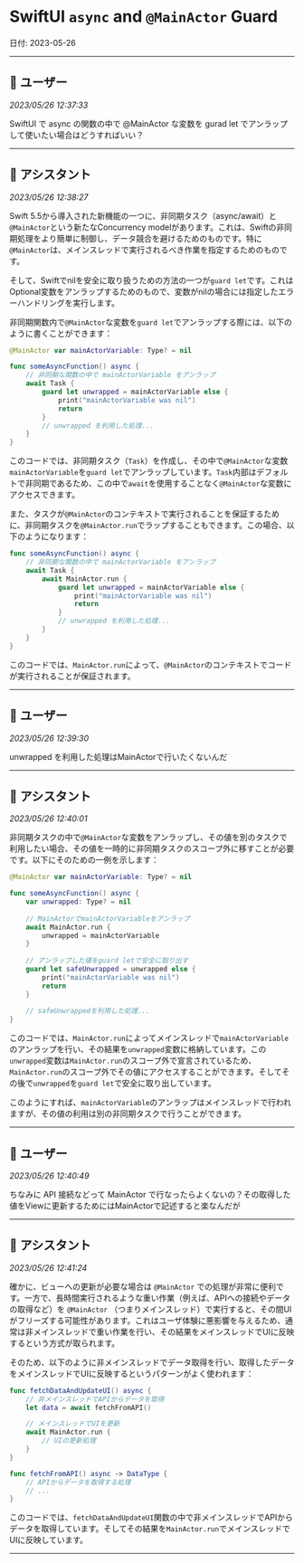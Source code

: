 # SwiftUI `async` and `@MainActor` Guard

日付: 2023-05-26

---

## 👤 ユーザー
*2023/05/26 12:37:33*

SwiftUI で async の関数の中で @MainActor な変数を gurad let でアンラップして使いたい場合はどうすればいい？

---

## 🤖 アシスタント
*2023/05/26 12:38:27*

Swift 5.5から導入された新機能の一つに、非同期タスク（async/await）と`@MainActor`という新たなConcurrency modelがあります。これは、Swiftの非同期処理をより簡単に制御し、データ競合を避けるためのものです。特に`@MainActor`は、メインスレッドで実行されるべき作業を指定するためのものです。

そして、Swiftでnilを安全に取り扱うための方法の一つが`guard let`です。これはOptional変数をアンラップするためのもので、変数がnilの場合には指定したエラーハンドリングを実行します。

非同期関数内で`@MainActor`な変数を`guard let`でアンラップする際には、以下のように書くことができます：

```swift
@MainActor var mainActorVariable: Type? = nil

func someAsyncFunction() async {
    // 非同期な関数の中で mainActorVariable をアンラップ
    await Task {
        guard let unwrapped = mainActorVariable else {
            print("mainActorVariable was nil")
            return
        }
        // unwrapped を利用した処理...
    }
}
```

このコードでは、非同期タスク（`Task`）を作成し、その中で`@MainActor`な変数`mainActorVariable`を`guard let`でアンラップしています。`Task`内部はデフォルトで非同期であるため、この中で`await`を使用することなく`@MainActor`な変数にアクセスできます。

また、タスクが`@MainActor`のコンテキストで実行されることを保証するために、非同期タスクを`@MainActor.run`でラップすることもできます。この場合、以下のようになります：

```swift
func someAsyncFunction() async {
    // 非同期な関数の中で mainActorVariable をアンラップ
    await Task {
        await MainActor.run {
            guard let unwrapped = mainActorVariable else {
                print("mainActorVariable was nil")
                return
            }
            // unwrapped を利用した処理...
        }
    }
}
```

このコードでは、`MainActor.run`によって、`@MainActor`のコンテキストでコードが実行されることが保証されます。

---

## 👤 ユーザー
*2023/05/26 12:39:30*

unwrapped を利用した処理はMainActorで行いたくないんだ

---

## 🤖 アシスタント
*2023/05/26 12:40:01*

非同期タスクの中で`@MainActor`な変数をアンラップし、その値を別のタスクで利用したい場合、その値を一時的に非同期タスクのスコープ外に移すことが必要です。以下にそのための一例を示します：

```swift
@MainActor var mainActorVariable: Type? = nil

func someAsyncFunction() async {
    var unwrapped: Type? = nil
    
    // MainActorでmainActorVariableをアンラップ
    await MainActor.run {
        unwrapped = mainActorVariable
    }
    
    // アンラップした値をguard letで安全に取り出す
    guard let safeUnwrapped = unwrapped else {
        print("mainActorVariable was nil")
        return
    }
    
    // safeUnwrappedを利用した処理...
}
```

このコードでは、`MainActor.run`によってメインスレッドで`mainActorVariable`のアンラップを行い、その結果を`unwrapped`変数に格納しています。この`unwrapped`変数は`MainActor.run`のスコープ外で宣言されているため、`MainActor.run`のスコープ外でその値にアクセスすることができます。そしてその後で`unwrapped`を`guard let`で安全に取り出しています。

このようにすれば、`mainActorVariable`のアンラップはメインスレッドで行われますが、その値の利用は別の非同期タスクで行うことができます。

---

## 👤 ユーザー
*2023/05/26 12:40:49*

ちなみに API 接続などって MainActor で行なったらよくないの？その取得した値をViewに更新するためにはMainActorで記述すると楽なんだが

---

## 🤖 アシスタント
*2023/05/26 12:41:24*

確かに、ビューへの更新が必要な場合は `@MainActor` での処理が非常に便利です。一方で、長時間実行されるような重い作業（例えば、APIへの接続やデータの取得など）を `@MainActor` （つまりメインスレッド）で実行すると、その間UIがフリーズする可能性があります。これはユーザ体験に悪影響を与えるため、通常は非メインスレッドで重い作業を行い、その結果をメインスレッドでUIに反映するという方式が取られます。

そのため、以下のように非メインスレッドでデータ取得を行い、取得したデータをメインスレッドでUIに反映するというパターンがよく使われます：

```swift
func fetchDataAndUpdateUI() async {
    // 非メインスレッドでAPIからデータを取得
    let data = await fetchFromAPI()

    // メインスレッドでUIを更新
    await MainActor.run {
        // UIの更新処理
    }
}

func fetchFromAPI() async -> DataType {
    // APIからデータを取得する処理
    // ...
}
```

このコードでは、`fetchDataAndUpdateUI`関数の中で非メインスレッドでAPIからデータを取得しています。そしてその結果を`MainActor.run`でメインスレッドでUIに反映しています。

---
